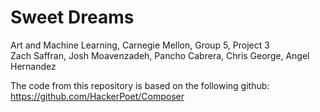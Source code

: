 # Sweet Dreams  
Art and Machine Learning, Carnegie Mellon, Group 5, Project 3  
Zach Saffran, Josh Moavenzadeh, Pancho Cabrera, Chris George, Angel Hernandez



The code from this repository is based on the following github: https://github.com/HackerPoet/Composer
